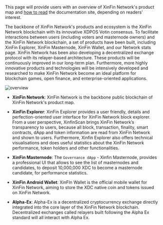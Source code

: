 ﻿This page will provide users with an overview of XinFin Network's product map and 
[how to read](/get-started/how_to_read/) the documentation site, depending on readers' interest.

The backbone of XinFin Network's products and ecosystem is the XinFin Network blockchain 
with its innovative XDPOS Votin consensus.
To facilitate interactions between users (including voters and masternode owners) 
and the XinFin Network blockchain, 
a set of products have been built, including XinFin Explorer, XinFin Masternode, XinFin Wallet, 
and our Network stats page.
XinFin Network has been also developing a decentralized exchange protocol with 
its relayer-based architecture.
These products will be continuously improved in our long-term plan.
Furthermore, more highly innovative products and technologies will be intensively
developed and researched to make XinFin Network become an ideal platform for blockchain 
games, open finance, and enterprise-oriented applications.   

![overview](/assets/overview.png)

* **XinFin Network**: XinFin Network is the backbone public blockchain of XinFin Network's product map.

* **XinFin Explorer**: XinFin Explorer provides a user friendly, 
details and perfection-oriented user interface for XinFin Network block explorer. 
From a user perspective, XinfinScan brings XinFin Network’s transparency to users, 
because all block, transaction, finality, smart contracts, 
dApp and token information are read from XinFin Network and shown to users. 
Furthermore, Xinfin Explorer also offers technical visualisations and does 
useful statistics about the XinFin Network performance, token holders and 
other functionalities.

* **XinFin Masternode**: The `Governance dApp` - Xinfin Masternode, provides a professional 
UI that allows to see the list of masternodes and candidates, 
to deposit 	10,000,000 XDC to become a masternode candidate, for performance statistics.

* **XinFin Android Wallet**: XinFIn Wallet is the official mobile wallet for XinFin Network, 
aiming to store the XDC native coin and tokens issued on XinFin Network. 

* **Alpha-Ex**: Alpha-Ex is a decentralized cryptocurrency exchange directly 
integrated into the core layer of the XinFin Network blockchain. 
Decentralized exchanges called relayers built following the Alpha Ex
standard will all interact with Alpha Ex.
